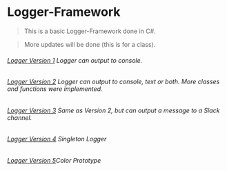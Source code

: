 # Logger-Framework

> This is a basic Logger-Framework done in C#.

> More updates will be done (this is for a class).

###### [Logger Version 1](https://github.com/aya-nashawati/Logger-Framework/tree/master/LF_Version1) Logger can output to console.

###### [Logger Version 2](https://github.com/aya-nashawati/Logger-Framework/tree/master/LF_Version2) Logger can output to console, text or both. More classes and functions were implemented.

###### [Logger Version 3](https://github.com/aya-nashawati/Logger-Framework/tree/master/LF_Version3) Same as Version 2, but can output a message to a Slack channel.

###### [Logger Version 4](https://github.com/aya-nashawati/Logger-Framework/tree/master/LF_Version4) Singleton Logger

###### [Logger Version 5](https://github.com/aya-nashawati/Logger-Framework/tree/master/LF_Version5)Color Prototype
